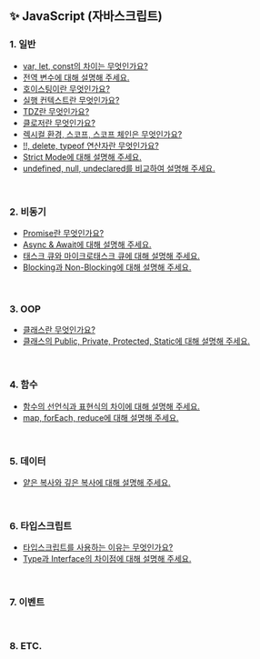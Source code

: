 ## ✨ JavaScript (자바스크립트)

### 1. 일반
- [var, let, const의 차이는 무엇인가요?](https://github.com/dev-junehee/front-interview-questions-archive/blob/main/JavaScript%20/var%2C%20let%2C%20const%EC%9D%98%20%EC%B0%A8%EC%9D%B4%EB%8A%94%20%EB%AC%B4%EC%97%87%EC%9D%B8%EA%B0%80%EC%9A%94%3F.md)
- [전역 변수에 대해 설명해 주세요.](https://github.com/dev-junehee/front-interview-questions-archive/blob/main/JavaScript%20/%EC%A0%84%EC%97%AD%20%EB%B3%80%EC%88%98%EC%97%90%20%EB%8C%80%ED%95%B4%20%EC%84%A4%EB%AA%85%ED%95%B4%20%EC%A3%BC%EC%84%B8%EC%9A%94.md)
- [호이스팅이란 무엇인가요?](https://github.com/dev-junehee/front-interview-questions-archive/blob/main/JavaScript%20/%ED%98%B8%EC%9D%B4%EC%8A%A4%ED%8C%85%EC%9D%B4%EB%9E%80%20%EB%AC%B4%EC%97%87%EC%9D%B8%EA%B0%80%EC%9A%94%3F.md)
- [실행 컨텍스트란 무엇인가요?](https://github.com/dev-junehee/front-interview-questions-archive/blob/main/JavaScript%20/%EC%8B%A4%ED%96%89%20%EC%BB%A8%ED%85%8D%EC%8A%A4%ED%8A%B8%EB%9E%80%20%EB%AC%B4%EC%97%87%EC%9D%B8%EA%B0%80%EC%9A%94%3F.md)
- [TDZ란 무엇인가요?](https://github.com/dev-junehee/front-interview-questions-archive/blob/main/JavaScript%20/TDZ%EB%9E%80%20%EB%AC%B4%EC%97%87%EC%9D%B8%EA%B0%80%EC%9A%94%3F.md)
- [클로저란 무엇인가요?](https://github.com/dev-junehee/front-interview-questions-archive/blob/main/JavaScript%20/%ED%81%B4%EB%A1%9C%EC%A0%80%EB%9E%80%20%EB%AC%B4%EC%97%87%EC%9D%B8%EA%B0%80%EC%9A%94%3F.md)
- [렉시컬 환경, 스코프, 스코프 체인은 무엇인가요?](https://github.com/dev-junehee/front-interview-questions-archive/blob/main/JavaScript%20/%EB%A0%89%EC%8B%9C%EC%BB%AC%20%ED%99%98%EA%B2%BD%2C%20%EC%8A%A4%EC%BD%94%ED%94%84%2C%20%EC%8A%A4%EC%BD%94%ED%94%84%20%EC%B2%B4%EC%9D%B8%EC%9D%80%20%EB%AC%B4%EC%97%87%EC%9D%B8%EA%B0%80%EC%9A%94%3F.md)
- [!!, delete, typeof 연산자란 무엇인가요?](https://github.com/dev-junehee/front-interview-questions-archive/blob/main/JavaScript%20/!!,%20delete,%20typeof%20%EC%97%B0%EC%82%B0%EC%9E%90%EB%9E%80%20%EB%AC%B4%EC%97%87%EC%9D%B8%EA%B0%80%EC%9A%94%3F.md)
- [Strict Mode에 대해 설명해 주세요.](https://github.com/dev-junehee/front-interview-questions-archive/blob/main/JavaScript%20/Strict%20Mode%EC%97%90%20%EB%8C%80%ED%95%B4%20%EC%84%A4%EB%AA%85%ED%95%B4%20%EC%A3%BC%EC%84%B8%EC%9A%94.md)
- [undefined, null, undeclared를 비교하여 설명해 주세요.]()

<br />

### 2. 비동기
- [Promise란 무엇인가요?](https://github.com/dev-junehee/front-interview-questions-archive/blob/main/JavaScript%20/Promise%EB%9E%80%20%EB%AC%B4%EC%97%87%EC%9D%B8%EA%B0%80%EC%9A%94%3F.md)
- [Async & Await에 대해 설명해 주세요.](https://github.com/dev-junehee/front-interview-questions-archive/blob/main/JavaScript%20/Async%20%26%20%20Await%EC%97%90%20%EB%8C%80%ED%95%B4%20%EC%84%A4%EB%AA%85%ED%95%B4%20%EC%A3%BC%EC%84%B8%EC%9A%94.md)
- [태스크 큐와 마이크로태스크 큐에 대해 설명해 주세요.](https://github.com/dev-junehee/front-interview-questions-archive/blob/main/JavaScript%20/%ED%83%9C%EC%8A%A4%ED%81%AC%20%ED%81%90%EC%99%80%20%EB%A7%88%EC%9D%B4%ED%81%AC%EB%A1%9C%20%ED%83%9C%EC%8A%A4%ED%81%AC%20%ED%81%90%EC%97%90%20%EB%8C%80%ED%95%B4%20%EC%84%A4%EB%AA%85%ED%95%B4%20%EC%A3%BC%EC%84%B8%EC%9A%94.md)
- [Blocking과 Non-Blocking에 대해 설명해 주세요.](https://github.com/dev-junehee/front-interview-questions-archive/blob/main/JavaScript%20/Blocking%EA%B3%BC%20Non-Blocking%EC%97%90%20%EB%8C%80%ED%95%B4%20%EC%84%A4%EB%AA%85%ED%95%B4%20%EC%A3%BC%EC%84%B8%EC%9A%94.md)

<br />

### 3. OOP
- [클래스란 무엇인가요?](https://github.com/dev-junehee/front-interview-questions-archive/blob/main/JavaScript%20/%ED%81%B4%EB%9E%98%EC%8A%A4%EB%9E%80%20%EB%AC%B4%EC%97%87%EC%9D%B8%EA%B0%80%EC%9A%94%3F.md)
- [클래스의 Public, Private, Protected, Static에 대해 설명해 주세요.](https://github.com/dev-junehee/front-interview-questions-archive/blob/main/JavaScript%20/%ED%81%B4%EB%9E%98%EC%8A%A4%EC%9D%98%20Public%2C%20Private%2C%20Protected%2C%20Static%EC%97%90%20%EB%8C%80%ED%95%B4%20%EC%84%A4%EB%AA%85%ED%95%B4%20%EC%A3%BC%EC%84%B8%EC%9A%94.md)


<br />

### 4. 함수
- [함수의 선언식과 표현식의 차이에 대해 설명해 주세요.](https://github.com/dev-junehee/front-interview-questions-archive/blob/main/JavaScript%20/%ED%95%A8%EC%88%98%EC%9D%98%20%EC%84%A0%EC%96%B8%EC%8B%9D%EA%B3%BC%20%ED%91%9C%ED%98%84%EC%8B%9D%EC%9D%98%20%EC%B0%A8%EC%9D%B4%EC%97%90%20%EB%8C%80%ED%95%B4%20%EC%84%A4%EB%AA%85%ED%95%B4%20%EC%A3%BC%EC%84%B8%EC%9A%94.md)
- [map, forEach, reduce에 대해 설명해 주세요.](https://github.com/dev-junehee/front-interview-questions-archive/blob/main/JavaScript%20/map%2C%20forEach%2C%20reduce%EC%97%90%20%EB%8C%80%ED%95%B4%20%EC%84%A4%EB%AA%85%ED%95%B4%20%EC%A3%BC%EC%84%B8%EC%9A%94.md)

<br />

### 5. 데이터
- [얕은 복사와 깊은 복사에 대해 설명해 주세요.](https://github.com/dev-junehee/front-interview-questions-archive/blob/main/JavaScript%20/%EC%96%95%EC%9D%80%20%EB%B3%B5%EC%82%AC%EC%99%80%20%EA%B9%8A%EC%9D%80%20%EB%B3%B5%EC%82%AC%EC%97%90%20%EB%8C%80%ED%95%B4%20%EC%84%A4%EB%AA%85%ED%95%B4%20%EC%A3%BC%EC%84%B8%EC%9A%94.md)

<br />

### 6. 타입스크립트
- [타입스크립트를 사용하는 이유는 무엇인가요?](https://github.com/dev-junehee/front-interview-questions-archive/blob/main/JavaScript%20/%ED%83%80%EC%9E%85%EC%8A%A4%ED%81%AC%EB%A6%BD%ED%8A%B8%EB%A5%BC%20%EC%82%AC%EC%9A%A9%ED%95%98%EB%8A%94%20%EC%9D%B4%EC%9C%A0%EB%8A%94%20%EB%AC%B4%EC%97%87%EC%9D%B8%EA%B0%80%EC%9A%94%3F.md)
- [Type과 Interface의 차이점에 대해 설명해 주세요.](https://github.com/dev-junehee/front-interview-questions-archive/blob/main/JavaScript%20/Type%EA%B3%BC%20Interface%EC%9D%98%20%EC%B0%A8%EC%9D%B4%EC%A0%90%EC%97%90%20%EB%8C%80%ED%95%B4%20%EC%84%A4%EB%AA%85%ED%95%B4%20%EC%A3%BC%EC%84%B8%EC%9A%94.md)

<br />

### 7. 이벤트

<br />

### 8. ETC.
